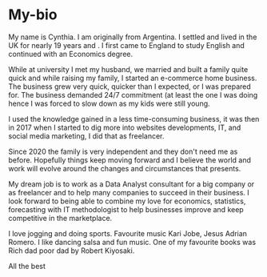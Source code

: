 # My-bio
My name is Cynthia. I am originally from Argentina. I settled and lived in the UK for nearly 19 years and . I first came to England to study English and continued with an Economics degree.

While at university I met my husband, we married and built a family quite quick and while raising my family, I started an e-commerce home business. The business grew very quick, quicker than I expected, or I was prepared for. The business demanded 24/7 commitment (at least the one I was doing hence I was forced to slow down as my kids were still young.

I used the knowledge gained in a less time-consuming business, it was then in 2017 when I started to dig more into websites developments, IT, and social media marketing, I did that as freelancer. 

Since 2020 the family is very independent and they don't need me as before. Hopefully things keep moving forward and I believe the world and work will evolve around the changes and circumstances that presents. 

My dream job is to work as a Data Analyst consultant for a big company or as freelancer and to help many companies to succeed in their business. I look forward to being able to combine my love for economics, statistics, forecasting with IT methodologist to help businesses improve and keep competitive in the marketplace.

I love jogging and doing sports. Favourite music Kari Jobe, Jesus Adrian Romero. I like dancing salsa and fun music. One of my favourite books was Rich dad poor dad by Robert Kiyosaki.

All the best
